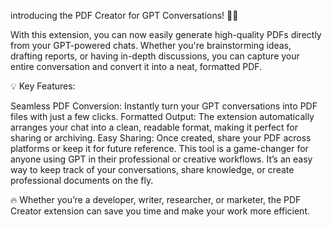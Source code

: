 introducing the PDF Creator for GPT Conversations! 📄✨

With this extension, you can now easily generate high-quality PDFs directly from your GPT-powered chats. Whether you're brainstorming ideas, drafting reports, or having in-depth discussions, you can capture your entire conversation and convert it into a neat, formatted PDF.

💡 Key Features:

Seamless PDF Conversion: Instantly turn your GPT conversations into PDF files with just a few clicks.
Formatted Output: The extension automatically arranges your chat into a clean, readable format, making it perfect for sharing or archiving.
Easy Sharing: Once created, share your PDF across platforms or keep it for future reference.
This tool is a game-changer for anyone using GPT in their professional or creative workflows. It’s an easy way to keep track of your conversations, share knowledge, or create professional documents on the fly.

🔥 Whether you’re a developer, writer, researcher, or marketer, the PDF Creator extension can save you time and make your work more efficient.

